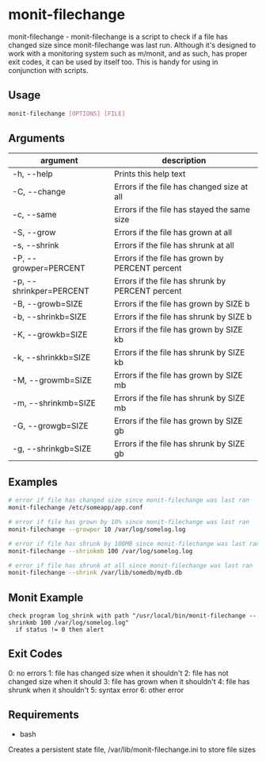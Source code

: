 # monit-filechange

monit-filechange - monit-filechange is a script to check if a file has changed size since monit-filechange
was last run. Although it's designed to work with a monitoring system such as m/monit, and as such, has proper exit
codes, it can be used by itself too. This is handy for using in conjunction with scripts.

## Usage

```bash
monit-filechange [OPTIONS] [FILE]
```

## Arguments

| argument                 | description |
| ------------------------ | ----------- |
| -h, --help               | Prints this help text |
| -C, --change             | Errors if the file has changed size at all |
| -c, --same               | Errors if the file has stayed the same size |
| -S, --grow               | Errors if the file has grown at all |
| -s, --shrink             | Errors if the file has shrunk at all |
| -P, --growper=PERCENT    | Errors if the file has grown by PERCENT percent |
| -p, --shrinkper=PERCENT  | Errors if the file has shrunk by PERCENT percent |
| -B, --growb=SIZE         | Errors if the file has grown by SIZE b |
| -b, --shrinkb=SIZE       | Errors if the file has shrunk by SIZE b |
| -K, --growkb=SIZE        | Errors if the file has grown by SIZE kb |
| -k, --shrinkkb=SIZE      | Errors if the file has shrunk by SIZE kb |
| -M, --growmb=SIZE        | Errors if the file has grown by SIZE mb |
| -m, --shrinkmb=SIZE      | Errors if the file has shrunk by SIZE mb |
| -G, --growgb=SIZE        | Errors if the file has grown by SIZE gb |
| -g, --shrinkgb=SIZE      | Errors if the file has shrunk by SIZE gb |

## Examples

```bash
# error if file has changed size since monit-filechange was last ran
monit-filechange /etc/someapp/app.conf

# error if file has grown by 10% since monit-filechange was last ran
monit-filechange --growper 10 /var/log/somelog.log

# error if file has shrunk by 100MB since monit-filechange was last ran
monit-filechange --shrinkmb 100 /var/log/somelog.log

# error if file has shrunk at all since monit-filechange was last ran
monit-filechange --shrink /var/lib/somedb/mydb.db
```

## Monit Example

```text
check program log_shrink with path "/usr/local/bin/monit-filechange --shrinkmb 100 /var/log/somelog.log"
  if status != 0 then alert
```

## Exit Codes

0: no errors
1: file has changed size when it shouldn't
2: file has not changed size when it should
3: file has grown when it shouldn't
4: file has shrunk when it shouldn't
5: syntax error
6: other error

## Requirements

* bash

Creates a persistent state file, /var/lib/monit-filechange.ini to store file sizes
